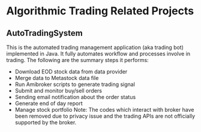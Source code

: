 # Algorithmic Trading Related Projects

## AutoTradingSystem
This is the automated trading management application (aka trading bot) implemented in Java. It fully automates workflow and processes involve in trading. The following are the summary steps it performs:
- Download EOD stock data from data provider
- Merge data to Metastock data file
- Run Amibroker scripts to generate trading signal
- Submit and monitor buy/sell orders
- Sending email notification about the order status
- Generate end of day report 
- Manage stock portfolio
Note: The codes which interact with broker have been removed due to privacy issue and the trading APIs are not officially supported by the broker.  

